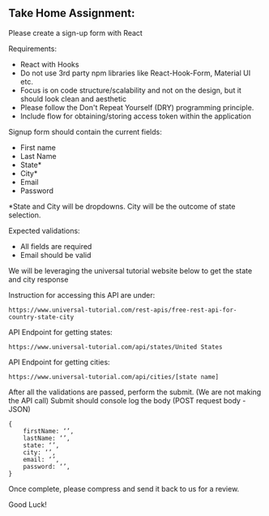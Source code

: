 ## Take Home Assignment:
Please create a sign-up form with React

Requirements:
- React with Hooks
- Do not use 3rd party npm libraries like React-Hook-Form, Material UI etc.
- Focus is on code structure/scalability and not on the design, but it should look clean and aesthetic
- Please follow the Don't Repeat Yourself (DRY) programming principle.
- Include flow for obtaining/storing access token within the application

Signup form should contain the current fields:
- First name
- Last Name
- State*
- City*
- Email
- Password


*State and City will be dropdowns. City will be the outcome of state selection.
  
Expected validations:
- All fields are required
- Email should be valid

We will be leveraging the universal tutorial website below to get the state and city response

Instruction for accessing this API are under:

    https://www.universal-tutorial.com/rest-apis/free-rest-api-for-country-state-city

API Endpoint for getting states:

    https://www.universal-tutorial.com/api/states/United States

API Endpoint for getting cities:

    https://www.universal-tutorial.com/api/cities/[state name]

After all the validations are passed, perform the submit. (We are not making the API call) Submit should console log the body (POST request body - JSON)

    {
        firstName: ‘’,
        lastName: ‘’,
        state: ‘’,
        city: ‘’, 
        email: ‘’, 
        password: ‘’,
    }

Once complete, please compress and send it back to us for a review.

Good Luck!
